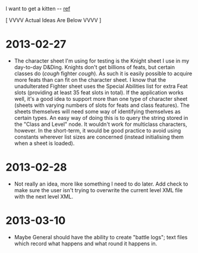 I want to get a kitten -- [ref](/ideas/kitten.jpg)

[ VVVV  Actual Ideas Are Below  VVVV ]

# 2013-02-27
* The character sheet I'm using for testing is the Knight sheet I use in my day-to-day D&Ding. Knights don't get billions of feats, but certain classes do (*cough* fighter *cough*). As such it is easily possible to acquire more
feats than can fit on the character sheet. I know that the unadulterated Fighter sheet uses the Special Abilities list for extra Feat slots (providing at least 35 feat slots in total). If the application works well, it's a good idea
to support more than one type of character sheet (sheets with varying numbers of slots for feats and class features). The sheets themselves will need some way of identifying themselves as certain types. An easy way of doing this is
to query the string stored in the "Class and Level" node. It wouldn't work for multiclass characters, however. In the short-term, it would be good practice to avoid using constants wherever list sizes are concerned (instead
initialising them when a sheet is loaded).

# 2013-02-28
* Not really an idea, more like something I need to do later. Add check to make sure the user isn't trying to overwrite the current level XML file with the next level XML.

# 2013-03-10
* Maybe General should have the ability to create "battle logs"; text files which record what happens and what round it happens in.